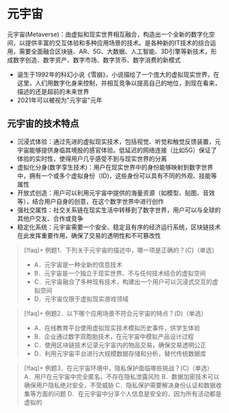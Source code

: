 # 元宇宙
元宇宙(Metaverse)：由虚拟和现实世界相互融合，构造出一个全新的数字化空间，以提供丰富的交互体验和多种应用场景的技术。是各种新的IT技术的综合运用，需要全面融合区块链、AR、5G、大数据、人工智能、3D引擎等新技术，形成数字创造、数字资产、数字市场、数字货币、数字消费的新模式
- 诞生于1992年的科幻小说《雪崩》，小说描绘了一个庞大的虚拟现实世界，在这里，人们用数字化身来控制，并相互竞争以提高自己的地位，到现在看来，描述的还是超前的未来世界
- 2021年可以被视为"元宇宙"元年

## 元宇宙的技术特点

- 沉浸式体验：通过先进的虚拟现实技术，包括视觉、听觉和触觉反馈装置，元宇宙能够提供身临其境股的感官体验。低延迟的网络连接（比如5G）保证了体验的实时性，使得用户几乎感受不到与现实世界的分离
- 虚拟化分身(数字孪生技术)：用户在现实世界中的身份能够映射到数字世界中，拥有一个或多个虚拟身份（ID)，这些身份可以具有不同的外观、技能等属性
- 开放式创造：用户可以利用元宇宙中提供的海量资源（如模型、贴图、音效等），结合用户自身的创意，在这个数字世界中进行创作
- 强社交属性：社交关系链在现实生活中转移到了数字世界，用户可以与全球的其他户交友、合作或竞争
- 稳定化系统：元宇宙需要一个安全、稳定且有序的经济运行系统，区块链技术在此发挥重要作用，确保了交易的透明性和不可篡改性

>[!faq]+ 例题1．下列关于元宇宙的描述中，哪一项是正确的？(C)（单选）
> - A．元宇宙是一种全新的信息技术
> - B．元宇宙是一个独立于现实世界、不与任何技术结合的虚拟空间
> - C．元宇宙融合了多种现有技术，构建出一个用户可以沉浸式交互的虚拟空间
> - D．元宇宙仅限于虚拟现实游戏领域

> [!faq]+ 例题2．以下哪个应用场景不符合元宇宙的特点？(D)（单选）
> - A．在线教育平台使用虚拟现实技术模拟历史事件，供学生体验
> - B．企业通过数字双胞胎技术，在元宇宙中模拟产品设计过程
> - C．使用区块链技术记录元宇宙内的物品交易，确保交易透明公正
> - D．利用元宇宙平台进行大规模数据存储和分析，替代传统数据库

>[!faq]+ 例题3．在元宇宙环境中，隐私保护面临哪些挑战？(C)（单选）
A．用户在元宇宙中完全匿名，不存在隐私泄露风险
B．数据加密技术可以确保用户隐私绝对安全，不受威胁
C．隐私保护需要解决身份认证和数据收集等方面的问题
D．在元宇宙中分享个人信息是安全的，因为所有活动都是虚拟的